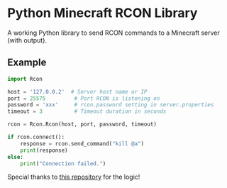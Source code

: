 # Python Minecraft RCON Library

A working Python library to send RCON commands to a Minecraft server (with output).

## Example

```python
import Rcon

host = '127.0.0.2'  # Server host name or IP
port = 25575         # Port RCON is listening on
password = 'xxx'     # rcon.password setting in server.properties
timeout = 3          # Timeout duration in seconds

rcon = Rcon.Rcon(host, port, password, timeout)

if rcon.connect():
    response = rcon.send_command("kill @a")
    print(response)
else:
    print("Connection failed.")
```

Special thanks to [this repository](https://github.com/thedudeguy/PHP-Minecraft-Rcon) for the logic!
